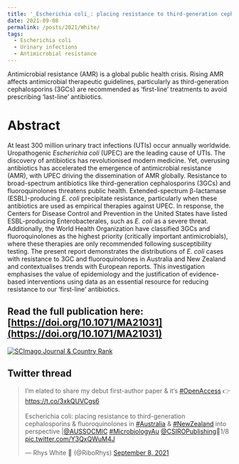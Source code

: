 ```yaml
---
title: '_Escherichia coli_: placing resistance to third-generation cephalosporins and fluoroquinolones in Australia and New Zealand into perspective'
date: 2021-09-08
permalink: /posts/2021/White/
tags:
  - Escherichia coli
  - Urinary infections
  - Antimicrobial resistance
---
```


Antimicrobial resistance (AMR) is a global public health crisis. Rising AMR affects antimicrobial therapeutic guidelines, particularly as third-generation cephalosporins (3GCs) are recommended as ‘first-line’ treatments to avoid prescribing ‘last-line’ antibiotics.

Abstract
======
At least 300 million urinary tract infections (UTIs) occur annually worldwide. Uropathogenic _Escherichia coli_ (UPEC) are the leading cause of UTIs. The discovery of antibiotics has revolutionised modern medicine. Yet, overusing antibiotics has accelerated the emergence of antimicrobial resistance (AMR), with UPEC driving the dissemination of AMR globally. Resistance to broad-spectrum antibiotics like third-generation cephalosporins (3GCs) and fluoroquinolones threatens public health. Extended-spectrum β-lactamase (ESBL)-producing _E. coli_ precipitate resistance, particularly when these antibiotics are used as empirical therapies against UPEC. In response, the Centers for Disease Control and Prevention in the United States have listed ESBL-producing Enterobacterales, such as _E. coli_ as a severe threat. Additionally, the World Health Organization have classified 3GCs and fluoroquinolones as the highest priority (critically important antimicrobials), where these therapies are only recommended following susceptibility testing. The present report demonstrates the distributions of _E. coli_ cases with resistance to 3GC and fluoroquinolones in Australia and New Zealand and contextualises trends with European reports. This investigation emphasises the value of epidemiology and the justification of evidence-based interventions using data as an essential resource for reducing resistance to our ‘first-line’ antibiotics.


Read the full publication here: [https://doi.org/10.1071/MA21031](https://doi.org/10.1071/MA21031)
------

<a href="https://www.scimagojr.com/journalsearch.php?q=21100861875&amp;tip=sid&amp;exact=no" title="SCImago Journal &amp; Country Rank"><img border="0" src="https://www.scimagojr.com/journal_img.php?id=21100861875" alt="SCImago Journal &amp; Country Rank"  /></a>


Twitter thread
------
<blockquote class="twitter-tweet"><p lang="en" dir="ltr">I’m elated to share my debut first-author paper &amp; it’s <a href="https://twitter.com/hashtag/OpenAccess?src=hash&amp;ref_src=twsrc%5Etfw">#OpenAccess</a> 👉 <a href="https://t.co/3xkQUVCgs6">https://t.co/3xkQUVCgs6</a><br><br>Escherichia coli: placing resistance to third-generation cephalosporins &amp; fluoroquinolones in <a href="https://twitter.com/hashtag/Australia?src=hash&amp;ref_src=twsrc%5Etfw">#Australia</a> &amp; <a href="https://twitter.com/hashtag/NewZealand?src=hash&amp;ref_src=twsrc%5Etfw">#NewZealand</a> into perspective |<a href="https://twitter.com/AUSSOCMIC?ref_src=twsrc%5Etfw">@AUSSOCMIC</a> <a href="https://twitter.com/hashtag/MicrobiologyAu?src=hash&amp;ref_src=twsrc%5Etfw">#MicrobiologyAu</a> <a href="https://twitter.com/CSIROPublishing?ref_src=twsrc%5Etfw">@CSIROPublishing</a>🧵1/8 <a href="https://t.co/Y3QxQWuM4J">pic.twitter.com/Y3QxQWuM4J</a></p>&mdash; Rhys White 🧬 (@RiboRhys) <a href="https://twitter.com/RiboRhys/status/1435454254597042177?ref_src=twsrc%5Etfw">September 8, 2021</a></blockquote> <script async src="https://platform.twitter.com/widgets.js" charset="utf-8"></script>
